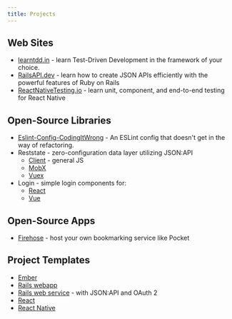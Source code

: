 ```yaml
---
title: Projects
---
```


## Web Sites

* [learntdd.in](https://learntdd.in) - learn Test-Driven Development in the framework of your choice.
* [RailsAPI.dev](https://railsapi.dev) - learn how to create JSON APIs efficiently with the powerful features of Ruby on Rails
* [ReactNativeTesting.io](https://reactnativetesting.io) - learn unit, component, and end-to-end testing for React Native

## Open-Source Libraries

* [Eslint-Config-CodingItWrong](https://github.com/CodingItWrong/eslint-config-codingitwrong) - An ESLint config that doesn't get in the way of refactoring.
* Reststate - zero-configuration data layer utilizing JSON:API
  * [Client](https://client.reststate.org/) - general JS
  * [MobX](https://mobx.reststate.org/)
  * [Vuex](https://vuex.reststate.org/)
* Login - simple login components for:
  * [React](https://github.com/CodingItWrong/react-login)
  * [Vue](https://github.com/CodingItWrong/vue-login)

## Open-Source Apps

* [Firehose](https://github.com/CodingItWrong/firehose) - host your own bookmarking service like Pocket

## Project Templates

- [Ember](https://github.com/CodingItWrong/emberup)
- [Rails webapp](https://github.com/CodingItWrong/rails-template)
- [Rails web service](https://github.com/CodingItWrong/api-template) - with JSON:API and OAuth 2
- [React](https://github.com/CodingItWrong/reactup)
- [React Native](https://github.com/CodingItWrong/nativeup)
